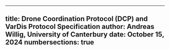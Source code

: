 
---
title: Drone Coordination Protocol (DCP) and VarDis Protocol Specification
author: Andreas Willig, University of Canterbury
date: October 15, 2024
numbersections: true
---

